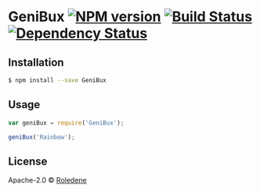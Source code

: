 # GeniBux [![NPM version][npm-image]][npm-url] [![Build Status][travis-image]][travis-url] [![Dependency Status][daviddm-image]][daviddm-url]
> 

## Installation

```sh
$ npm install --save GeniBux
```

## Usage

```js
var geniBux = require('GeniBux');

geniBux('Rainbow');
```
## License

Apache-2.0 © [Roledene]()


[npm-image]: https://badge.fury.io/js/GeniBux.svg
[npm-url]: https://npmjs.org/package/GeniBux
[travis-image]: https://travis-ci.org/Roledenez/GeniBux.svg?branch=master
[travis-url]: https://travis-ci.org/Roledenez/GeniBux
[daviddm-image]: https://david-dm.org/Roledenez/GeniBux.svg?theme=shields.io
[daviddm-url]: https://david-dm.org/Roledenez/GeniBux
